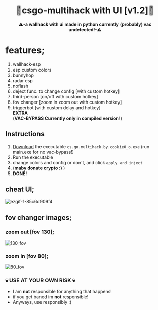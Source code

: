 <div align=center>
  
  # 💎csgo-multihack with UI [v1.2]💎
  
  **⚠️-a wallhack with ui made in python currently (probably) vac undetected!-⚠️** 
  
</div>


# features;
1. wallhack-esp
2. esp custom colors
3. bunnyhop
4. radar esp
5. noflash
6. deject func. to change config [with custom hotkey]
7. third-person [on/off with custom hotkey]
8. fov changer [zoom in zoom out with custom hotkey]
9. triggerbot [with custom delay and hotkey]  
**EXTRA**  
(**VAC-BYPASS Currently only in compiled version!**)

## Instructions
1. [Download](https://github.com/cookie0o/cs.go-multihack/releases/download/v1.2/cs.go.multihack.by.cookie0.o.rar) the executable `cs.go.multihack.by.cookie0_o.exe` (run main.exe for no vac-bypass!)
2. Run the executable 
3. change colors and config or don´t, and click `apply and inject`
4. (**maby donate crypto :)** )
5. **DONE!**

## cheat UI;
![ezgif-1-85c6d909f4](https://user-images.githubusercontent.com/81589649/155384144-3f3326f2-1f23-4d22-bcf9-5027300160d9.gif)

## fov changer images;
### **zoom out [fov 130];**
![130_fov](https://user-images.githubusercontent.com/81589649/154828467-64a508e4-0df8-49c7-b12a-9ea9f224e47e.png)
### **zoom in [fov 80];**
![80_fov](https://user-images.githubusercontent.com/81589649/154828473-637fabe8-4a9b-4349-a941-7e0c7353fd48.png)


### 💀 USE AT YOUR OWN RISK 💀
- I am **not** responsible for anything that happens!
- if you get baned im **not** responsible!
- Anyways, use responsibly :)
 
